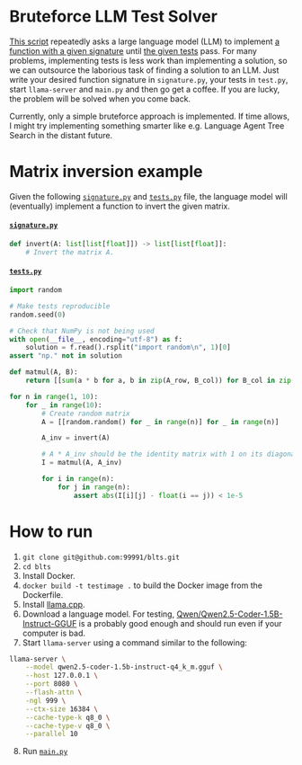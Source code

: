 # Bruteforce LLM Test Solver

[This script](https://github.com/99991/blts/blob/main/main.py) repeatedly asks a large language model (LLM) to implement [a function with a given signature](https://github.com/99991/blts/blob/main/signature.py) until [the given tests](https://github.com/99991/blts/blob/main/tests.py) pass.
For many problems, implementing tests is less work than implementing a solution, so we can outsource the laborious task of finding a solution to an LLM.
Just write your desired function signature in `signature.py`, your tests in `test.py`, start `llama-server` and `main.py` and then go get a coffee. If you are lucky, the problem will be solved when you come back.

Currently, only a simple bruteforce approach is implemented. If time allows, I might try implementing something smarter like e.g. Language Agent Tree Search in the distant future.

# Matrix inversion example

Given the following [`signature.py`](https://github.com/99991/blts/blob/main/signature.py) and [`tests.py`](https://github.com/99991/blts/blob/main/tests.py) file, the language model will (eventually) implement a function to invert the given matrix.

#### [`signature.py`](https://github.com/99991/blts/blob/main/signature.py)

```python
def invert(A: list[list[float]]) -> list[list[float]]:
    # Invert the matrix A.
```

#### [`tests.py`](https://github.com/99991/blts/blob/main/tests.py)

```python
import random

# Make tests reproducible
random.seed(0)

# Check that NumPy is not being used
with open(__file__, encoding="utf-8") as f:
    solution = f.read().rsplit("import random\n", 1)[0]
assert "np." not in solution

def matmul(A, B):
    return [[sum(a * b for a, b in zip(A_row, B_col)) for B_col in zip(*B)] for A_row in A]

for n in range(1, 10):
    for _ in range(10):
        # Create random matrix
        A = [[random.random() for _ in range(n)] for _ in range(n)]

        A_inv = invert(A)

        # A * A_inv should be the identity matrix with 1 on its diagonal and 0 otherwise
        I = matmul(A, A_inv)

        for i in range(n):
            for j in range(n):
                assert abs(I[i][j] - float(i == j)) < 1e-5
```

# How to run

1. `git clone git@github.com:99991/blts.git`
2. `cd blts`
3. Install Docker.
4. `docker build -t testimage .` to build the Docker image from the Dockerfile.
5. Install [llama.cpp](https://github.com/ggerganov/llama.cpp).
6. Download a language model. For testing, [Qwen/Qwen2.5-Coder-1.5B-Instruct-GGUF](https://huggingface.co/Qwen/Qwen2.5-Coder-1.5B-Instruct-GGUF/blob/main/qwen2.5-coder-1.5b-instruct-q4_k_m.gguf) is a probably good enough and should run even if your computer is bad.
7. Start `llama-server` using a command similar to the following:

```bash
llama-server \
    --model qwen2.5-coder-1.5b-instruct-q4_k_m.gguf \
    --host 127.0.0.1 \
    --port 8080 \
    --flash-attn \
    -ngl 999 \
    --ctx-size 16384 \
    --cache-type-k q8_0 \
    --cache-type-v q8_0 \
    --parallel 10
```

8. Run [`main.py`](https://github.com/99991/blts/blob/main/main.py)
